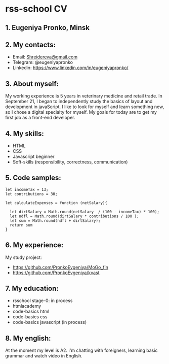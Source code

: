 # rss-school CV

## 1. Eugeniya Pronko, Minsk

## 2. My contacts:

* Email: Shreidereva@gmail.com
* Telegram: @eugeniyapronko
* Linkedin: https://www.linkedin.com/in/eugeniyapronko/

## 3. About myself:

My working experience is 5 years in veterinary medicine and retail trade. In September 21, I began to independently study the basics of layout and development in javaScript. I like to look for myself and learn something new, so I chose a digital specialty for myself. My goals for today are to get my first job as a front-end developer.

## 4. My skills:

* HTML
* CSS
* Javascript beginner
* Soft-skills (responsibility, correctness, communication)

## 5. Code samples:

```
let incomeTax = 13;
let contributions = 30;

let calculateExpenses = function (netSalary){
  
  let dirtSalary = Math.round(netSalary  / (100 - incomeTax) * 100);
  let ndfl = Math.round(dirtSalary * contributions / 100 );
  let sum = Math.round(ndfl + dirtSalary);
  return sum
}
```

## 6. My experience:

My study project: 
* https://github.com/PronkoEvgeniya/MoGo_fin
* https://github.com/PronkoEvgeniya/kvast

## 7. My education:

* rsschool stage-0: in process
* htmlacademy
* code-basics html
* code-basics css
* code-basics javascript (in process)

## 8. My english:

At the moment my level is A2. I'm chatting with foreigners, learning basic grammar and watch video in English.